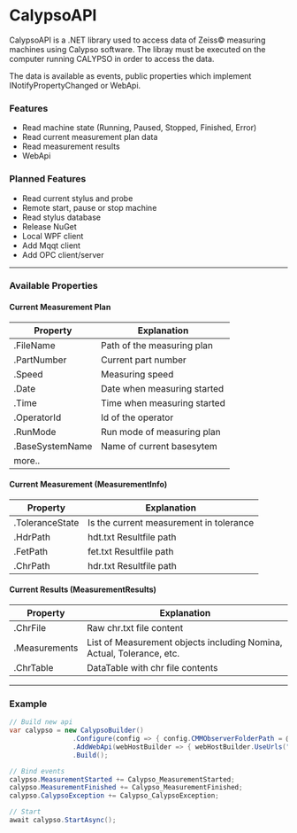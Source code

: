 # CalypsoAPI

CalypsoAPI is a .NET library used to access data of Zeiss&copy; measuring machines using Calypso software.  The libray must be executed on the computer running CALYPSO in order to access the data.

The data is available as events, public properties which implement INotifyPropertyChanged or WebApi.

### Features
- Read machine state (Running, Paused, Stopped, Finished, Error)
- Read current measurement plan data
- Read measurement results
- WebApi

### Planned Features
- Read current stylus and probe
- Remote start, pause or stop machine
- Read stylus database
- Release NuGet
- Local WPF client
- Add Mqqt client
- Add OPC client/server

------------


### Available Properties
#### Current Measurement Plan 
|  Property | Explanation  |
| ------------ | ------------ |
| .FileName  | Path of the measuring plan  |
| .PartNumber  | Current part number  |
|  .Speed | Measuring speed  |
| .Date  | Date when measuring started  |
| .Time  | Time when measuring started  |
|  .OperatorId | Id of the operator  |
| .RunMode  | Run mode of measuring plan  |
| .BaseSystemName  |  Name of current basesytem |
|  more.. |   |

#### Current Measurement (MeasurementInfo)
|  Property | Explanation  |
| ------------ | ------------ |
| .ToleranceState  | Is the current measurement in tolerance  |
| .HdrPath  | hdt.txt Resultfile path |
|  .FetPath | fet.txt  Resultfile path |
| .ChrPath  | hdr.txt Resultfile path  |

#### Current Results (MeasurementResults)
|  Property | Explanation  |
| ------------ | ------------ |
| .ChrFile  | Raw chr.txt file content  |
| .Measurements  | List of Measurement objects including Nomina, Actual, Tolerance, etc.|
|  .ChrTable | DataTable with chr file contents |

------------


### Example

```csharp
// Build new api
var calypso = new CalypsoBuilder()
                .Configure(config => { config.CMMObserverFolderPath = @"C:/Users/Public/Documents/Zeiss/CMMObserver"; })
                .AddWebApi(webHostBuilder => { webHostBuilder.UseUrls("http://localhost:5000"); })                                        
                .Build();

// Bind events
calypso.MeasurementStarted += Calypso_MeasurementStarted;
calypso.MeasurementFinished += Calypso_MeasurementFinished;
calypso.CalypsoException += Calypso_CalypsoException;

// Start
await calypso.StartAsync();

```
